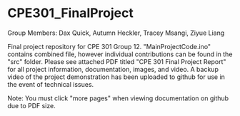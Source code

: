 # CPE301_FinalProject
Group Members: Dax Quick, Autumn Heckler, Tracey Msangi, Ziyue Liang

Final project repository for CPE 301 Group 12.
"MainProjectCode.ino" contains combined file, however individual contributions can be found in the "src" folder.
Please see attached PDF titled "CPE 301 Final Project Report" for all project information, documentation, images, and video.
A backup video of the project demonstration has been uploaded to github for use in the event of technical issues.

Note: You must click "more pages" when viewing documentation on github due to PDF size.
